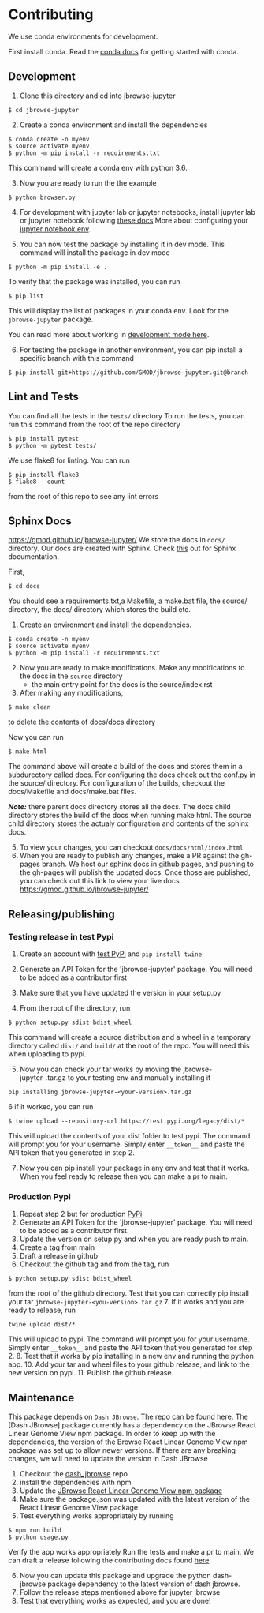 # Contributing
We use conda environments for development.

First install conda.
Read the [conda docs](https://docs.conda.io/projects/conda/en/latest/user-guide/install/index.html) for getting started with conda.

## Development
1. Clone this directory and cd into jbrowse-jupyter
```
$ cd jbrowse-jupyter
```
2. Create a conda environment and install the dependencies
```
$ conda create -n myenv
$ source activate myenv
$ python -m pip install -r requirements.txt
```
This command will create a conda env with python 3.6. 

3. Now you are ready to run the the example
```
$ python browser.py
```
4. For development with jupyter lab or jupyter notebooks, install
jupyter lab or jupyter notebook following [these docs](https://jupyter.org/install)
More about configuring your [jupyter notebook env](https://softwarejargon.com/jupyterlab-and-conda-environment-installation-and-setup/).

5. You can now test the package by installing it in dev mode. This command will install the package in dev mode
```
$ python -m pip install -e .
```
To verify that the package was installed, you can run 
```
$ pip list
```
This will display the list of packages in your conda env. Look for the `jbrowse-jupyter` package.

You can read more about working in [development mode here](https://packaging.python.org/en/latest/guides/distributing-packages-using-setuptools/#working-in-development-mode).

6. For testing the package in another environment, you can pip install a specific branch with this command
```
$ pip install git+https://github.com/GMOD/jbrowse-jupyter.git@branch
``` 


## Lint and Tests
You can find all the tests in the `tests/` directory
To run the tests, you can run this command from the root of the repo directory
```
$ pip install pytest
$ python -m pytest tests/
```
We use flake8 for linting. You can run 
```
$ pip install flake8
$ flake8 --count
```
from the root of this repo to see any lint errors

## Sphinx Docs
https://gmod.github.io/jbrowse-jupyter/
We store the docs in `docs/` directory. Our docs are created with Sphinx.
Check [this](https://www.sphinx-doc.org/en/master/contents.html) out for Sphinx documentation.

First,
```
$ cd docs
```
You should see a requirements.txt,a Makefile, a make.bat file, the source/ directory, the docs/ directory which stores the build etc.

1. Create an environment and install the dependencies.
```
$ conda create -n myenv
$ source activate myenv
$ python -m pip install -r requirements.txt
```
2. Now you are ready to make modifications. Make any modifications to the docs in the `source` directory
    - the main entry point for the docs is the source/index.rst
3. After making any modifications, 
```
$ make clean
```
to delete the contents of docs/docs directory

Now you can run 
```
$ make html
```
The command above will create a build of the docs and stores them in a subdurectory called docs. For configuring the docs check out the conf.py in the source/ directory. For configuration of the builds, checkout the docs/Makefile and docs/make.bat files.

***Note:*** there parent docs directory stores all the docs. The docs child directory stores the build of the docs when running make html. The source child directory stores the actualy configuration and contents of the sphinx docs.

5. To view your changes, you can checkout `docs/docs/html/index.html`
6. When you are ready to publish any changes, make a PR against the gh-pages branch. We host our sphinx docs in github pages, and pushing to the gh-pages will publish the updated docs. Once those are published, you can check out this link to view your live docs https://gmod.github.io/jbrowse-jupyter/



## Releasing/publishing 

### Testing release in test Pypi
1. Create an account with [test PyPi](https://test.pypi.org/) and `pip install twine`

2. Generate an API Token for the 'jbrowse-jupyter' package. You will need to be added as a contributor first

3. Make sure that you have updated the version in your setup.py

4. From the root of the directory, run
```
$ python setup.py sdist bdist_wheel
```
This command will create a source distribution and a wheel in a temporary directory called `dist/` and `build/` at the root of the repo. You will need this when uploading to pypi.

5. Now you can check your tar works by moving the jbrowse-jupyter-<you-version>.tar.gz to your testing env and manually installing it 
```
pip installing jbrowse-jupyter-<your-version>.tar.gz
```

6 if it worked, you can run
```
$ twine upload --repository-url https://test.pypi.org/legacy/dist/*
```
This will upload the contents of your dist folder to test pypi. The command will prompt you for your username. Simply enter `__token__` and paste the API token that you generated in step 2.

7. Now you can pip install your package in any env and test that it works. When you feel ready to release then you can make a pr to main. 

### Production Pypi
1. Repeat step 2 but for production [PyPi](https://pypi.org/)
2. Generate an API Token for the 'jbrowse-jupyter' package. You will need to be added as a contributor first.
3. Update the version on setup.py and when you are ready push to main.
4. Create a tag from main
5. Draft a release in github
6. Checkout the github tag and from the tag, run
```
$ python setup.py sdist bdist_wheel
```
from the root of the github directory.
Test that you can correctly pip install your tar
`jbrowse-jupyter-<you-version>.tar.gz`
7. If it works and you are ready to release, run 
```
twine upload dist/*
```
This will upload to pypi. The command will prompt you for your username. Simply enter `__token__` and paste the API token that you generated for step 2.
8. Test that it works by pip installing in a new env and running the python app.
10. Add your tar and wheel files to your github release, and link to the new version on pypi.
11. Publish the github release.


## Maintenance
This package depends on `Dash JBrowse`. The repo can be found [here](https://github.com/GMOD/dash_jbrowse). The [Dash JBrowse] package currently has a dependency on the JBrowse React Linear Genome View npm package. In order to keep up with the dependencies, the version of the Browse React Linear Genome View npm package was set up to allow newer versions. If there are any breaking changes, we will need to update the version in Dash JBrowse
1. Checkout the [dash_jbrowse](https://github.com/GMOD/dash_jbrowse/blob/main/CONTRIBUTING.md) repo
2. install the dependencies with npm
3. Update the [JBrowse React Linear Genome View npm package](https://www.npmjs.com/package/@jbrowse/react-linear-genome-view)
4. Make sure the package.json was updated with the latest version of the React Linear Genome View package
5. Test everything works appropriately by running
```
$ npm run build
$ python usage.py
```
Verify the app works appropriately
Run the tests and make a pr to main.
We can draft a release  following the contributing docs found [here](https://github.com/GMOD/dash_jbrowse/blob/main/CONTRIBUTING.md)

6. Now you can update this package and upgrade the python dash-jbrowse package dependency to the latest version of dash jbrowse.
7. Follow the release steps mentioned above for jupyter jbrowse
8. Test that everything works as expected, and you are done!
